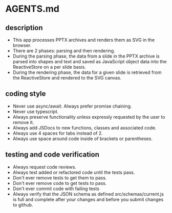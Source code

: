 # AGENTS.md

## description
- This app processes PPTX archives and renders them as SVG in the browser.
- There are 2 phases: parsing and then rendering.
- During the parsing phase, the data from a slide in the PPTX archive is parsed into shapes
  and text and saved as JavaScript object data into the ReactiveStore on a per slide basis.
- During the rendering phase, the data for a given slide is retrieved from the ReactiveStore
  and rendered to the SVG canvas.

## coding style

- Never use async/await. Always prefer promise chaining.
- Never use typescript.
- Always preserve functionality unless expressly requested by the user to remove it.
- Always add JSDocs to new functions, classes and associated code.
- Always use 4 spaces for tabs instead of 2.
- Always use space around code inside of brackets or parentheses.

## testing and code verification

- Always request code reviews.
- Always test added or refactored code until the tests pass.
- Don't ever remove tests to get them to pass.
- Don't ever remove code to get tests to pass.
- Don't ever commit code with failing tests
- Always verify that the JSON schema as defined src/schemas/current.js is full and complete
  after your changes and before you submit changes to github.
